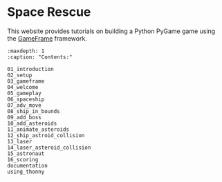 # Space Rescue

This website provides tutorials on building a Python PyGame game using the [GameFrame](https://gameframeforpygame.wordpress.com/) framework.

```{toctree}
:maxdepth: 1
:caption: "Contents:"

01_introduction
02_setup
03_gameframe
04_welcome
05_gameplay
06_spaceship
07_adv_move
08_ship_in_bounds
09_add_boss
10_add_asteroids
11_animate_asteroids
12_ship_astroid_collision
13_laser
14_laser_asteroid_collision
15_astronaut
16_scoring
documentation
using_thonny
```
